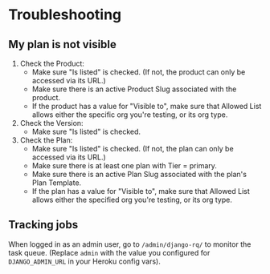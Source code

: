 # Troubleshooting

## My plan is not visible

1.  Check the Product:
    - Make sure "Is listed" is checked. (If not, the product can only be
      accessed via its URL.)
    - Make sure there is an active Product Slug associated with the product.
    - If the product has a value for "Visible to", make sure that Allowed List
      allows either the specific org you're testing, or its org type.
2.  Check the Version:
    - Make sure "Is listed" is checked.
3.  Check the Plan:
    - Make sure "Is listed" is checked. (If not, the plan can only be accessed
      via its URL.)
    - Make sure there is at least one plan with Tier = primary.
    - Make sure there is an active Plan Slug associated with the plan's Plan
      Template.
    - If the plan has a value for "Visible to", make sure that Allowed List
      allows either the specified org you're testing, or its org type.

## Tracking jobs

When logged in as an admin user, go to `/admin/django-rq/` to monitor the task queue. (Replace `admin` with the value you configured for `DJANGO_ADMIN_URL` in your Heroku config vars).
